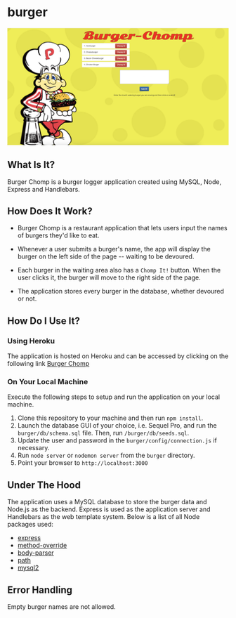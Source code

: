 # burger

![burger-chomp](public/assets/images/github/screenshot.png)

## What Is It?

Burger Chomp is a burger logger application created using MySQL, Node, Express and Handlebars.

## How Does It Work?

* Burger Chomp is a restaurant application that lets users input the names of burgers they'd like to eat.

* Whenever a user submits a burger's name, the app will display the burger on the left side of the page -- waiting to be devoured.

* Each burger in the waiting area also has a `Chomp It!` button. When the user clicks it, the burger will move to the right side of the page.

* The application stores every burger in the database, whether devoured or not.

## How Do I Use It?

### Using Heroku

The application is hosted on Heroku and can be accessed by clicking on the following link [Burger Chomp](https://burger-chomp.herokuapp.com/)

### On Your Local Machine

Execute the following steps to setup and run the application on your local machine.

1. Clone this repository to your machine and then run ```npm install```.
2. Launch the database GUI of your choice, i.e. Sequel Pro, and run the ```burger/db/schema.sql``` file.  Then, run ```/burger/db/seeds.sql```.
3. Update the user and password in the ```burger/config/connection.js``` if necessary.
4. Run ```node server``` or ```nodemon server``` from the ```burger``` directory.
5. Point your browser to ```http://localhost:3000```

## Under The Hood

The application uses a MySQL database to store the burger data and Node.js as the backend.  Express is used as the application server and Handlebars as the web template system.  Below is a list of all Node packages used:

* [express](https://www.npmjs.com/package/express)
* [method-override](https://www.npmjs.com/package/method-override)
* [body-parser](https://www.npmjs.com/package/body-parser)
* [path](https://nodejs.org/api/path.html)
* [mysql2](https://www.npmjs.com/package/mysql2)

## Error Handling

Empty burger names are not allowed.
